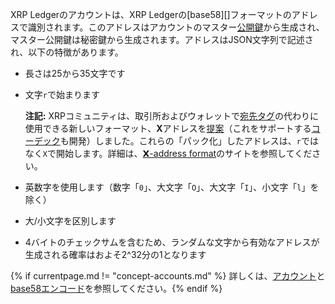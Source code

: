 XRP Ledgerのアカウントは、XRP Ledgerの[base58][]フォーマットのアドレスで識別されます。このアドレスはアカウントのマスター[公開鍵](https://en.wikipedia.org/wiki/Public-key_cryptography)から生成され、マスター公開鍵は秘密鍵から生成されます。アドレスはJSON文字列で記述され、以下の特徴があります。

* 長さは25から35文字です
* 文字`r`で始まります

  **注記:** XRPコミュニティは、取引所およびウォレットで[宛先タグ](source-and-destination-tags.html)の代わりに使用できる新しいフォーマット、**X**アドレスを[提案](https://github.com/XRPLF/XRPL-Standards/issues/6)（これをサポートする[コーデック](https://github.com/xrp-community/xrpl-tagged-address-codec)も開発）しました。これらの「パック化」したアドレスは、`r`ではなく`X`で開始します。詳細は、[𝗫-address format](https://xrpaddress.info/)のサイトを参照してください。

* 英数字を使用します（数字「`0`」、大文字「`O`」、大文字「`I`」、小文字「`l`」を除く）
* 大/小文字を区別します
* 4バイトのチェックサムを含むため、ランダムな文字から有効なアドレスが生成される確率はおよそ2^32分の1となります

{% if currentpage.md != "concept-accounts.md" %}
詳しくは、[アカウント](accounts.html)と[base58エンコード](base58-encodings.html)を参照してください。{% endif %}
